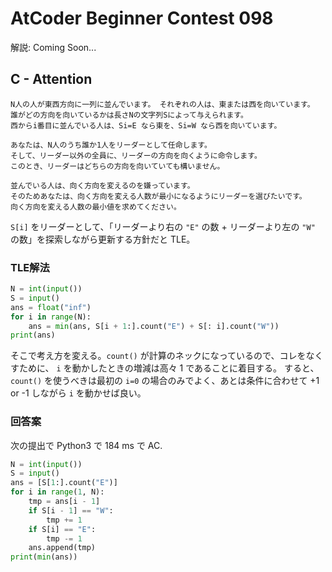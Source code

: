 # AtCoder Beginner Contest 098

解説: Coming Soon...

## C - Attention

```plaintext
N人の人が東西方向に一列に並んでいます。 それぞれの人は、東または西を向いています。
誰がどの方向を向いているかは長さNの文字列Sによって与えられます。
西からi番目に並んでいる人は、Si=E なら東を、Si=W なら西を向いています。

あなたは、N人のうち誰か1人をリーダーとして任命します。
そして、リーダー以外の全員に、リーダーの方向を向くように命令します。
このとき、リーダーはどちらの方向を向いていても構いません。

並んでいる人は、向く方向を変えるのを嫌っています。
そのためあなたは、向く方向を変える人数が最小になるようにリーダーを選びたいです。
向く方向を変える人数の最小値を求めてください。
```

`S[i]` をリーダーとして、「リーダーより右の `"E"` の数 + リーダーより左の `"W"` の数」を探索しながら更新する方針だと TLE。

### TLE解法

```python
N = int(input())
S = input()
ans = float("inf")
for i in range(N):
    ans = min(ans, S[i + 1:].count("E") + S[: i].count("W"))
print(ans)
```

そこで考え方を変える。`count()` が計算のネックになっているので、コレをなくすために、 `i` を動かしたときの増減は高々 1 であることに着目する。
すると、 `count()` を使うべきは最初の `i=0` の場合のみでよく、あとは条件に合わせて +1 or -1 しながら `i` を動かせば良い。

### 回答案

次の提出で Python3 で 184 ms で AC.

```python
N = int(input())
S = input()
ans = [S[1:].count("E")]
for i in range(1, N):
    tmp = ans[i - 1]
    if S[i - 1] == "W":
        tmp += 1
    if S[i] == "E":
        tmp -= 1
    ans.append(tmp)
print(min(ans))
```
